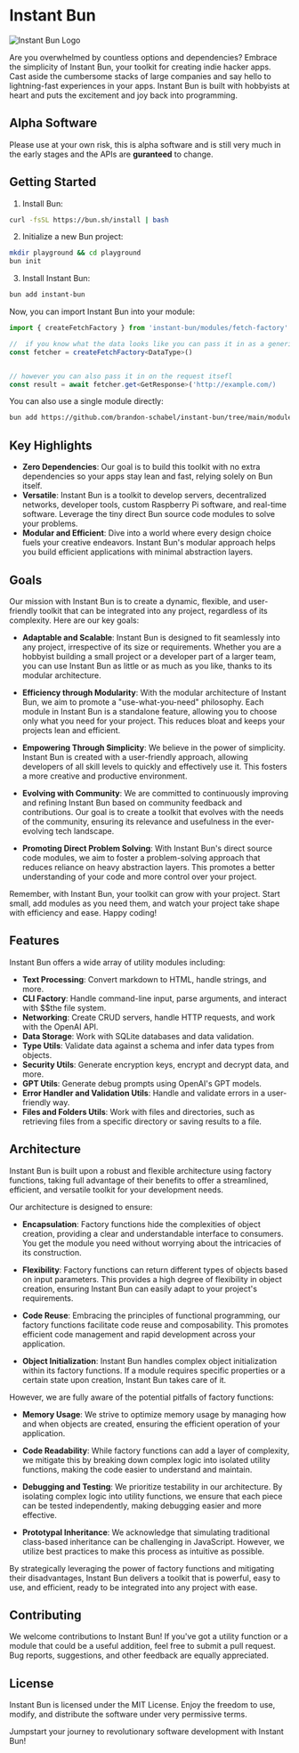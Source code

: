# Instant Bun

![Instant Bun Logo](https://user-images.githubusercontent.com/18100375/231109092-34bdc552-dd37-413d-8eec-b9b668340b65.png)

Are you overwhelmed by countless options and dependencies? Embrace the simplicity of Instant Bun, your toolkit for creating indie hacker apps. Cast aside the cumbersome stacks of large companies and say hello to lightning-fast experiences in your apps. Instant Bun is built with hobbyists at heart and puts the excitement and joy back into programming.

## Alpha Software
Please use at your own risk, this is alpha software and is still very much in the early stages and the APIs are **guranteed** to change.


## Getting Started

1. Install Bun:

```bash
curl -fsSL https://bun.sh/install | bash
```

2. Initialize a new Bun project:

```bash
mkdir playground && cd playground
bun init 
```

3. Install Instant Bun:

```bash
bun add instant-bun
```

Now, you can import Instant Bun into your module:

```typescript
import { createFetchFactory } from 'instant-bun/modules/fetch-factory'
```


```typescript
//  if you know what the data looks like you can pass it in as a generic here.
const fetcher = createFetchFactory<DataType>()


// however you can also pass it in on the request itsefl
const result = await fetcher.get<GetResponse>('http://example.com/)
```


You can also use a single module directly:

```bash
bun add https://github.com/brandon-schabel/instant-bun/tree/main/modules/cli-factory
```

## Key Highlights

- **Zero Dependencies**: Our goal is to build this toolkit with no extra dependencies so your apps stay lean and fast, relying solely on Bun itself.
- **Versatile**: Instant Bun is a toolkit to develop servers, decentralized networks, developer tools, custom Raspberry Pi software, and real-time software. Leverage the tiny direct Bun source code modules to solve your problems.
- **Modular and Efficient**: Dive into a world where every design choice fuels your creative endeavors. Instant Bun's modular approach helps you build efficient applications with minimal abstraction layers.

## Goals

Our mission with Instant Bun is to create a dynamic, flexible, and user-friendly toolkit that can be integrated into any project, regardless of its complexity. Here are our key goals:

- **Adaptable and Scalable**: Instant Bun is designed to fit seamlessly into any project, irrespective of its size or requirements. Whether you are a hobbyist building a small project or a developer part of a larger team, you can use Instant Bun as little or as much as you like, thanks to its modular architecture.

- **Efficiency through Modularity**: With the modular architecture of Instant Bun, we aim to promote a "use-what-you-need" philosophy. Each module in Instant Bun is a standalone feature, allowing you to choose only what you need for your project. This reduces bloat and keeps your projects lean and efficient.

- **Empowering Through Simplicity**: We believe in the power of simplicity. Instant Bun is created with a user-friendly approach, allowing developers of all skill levels to quickly and effectively use it. This fosters a more creative and productive environment.

- **Evolving with Community**: We are committed to continuously improving and refining Instant Bun based on community feedback and contributions. Our goal is to create a toolkit that evolves with the needs of the community, ensuring its relevance and usefulness in the ever-evolving tech landscape.

- **Promoting Direct Problem Solving**: With Instant Bun's direct source code modules, we aim to foster a problem-solving approach that reduces reliance on heavy abstraction layers. This promotes a better understanding of your code and more control over your project.

Remember, with Instant Bun, your toolkit can grow with your project. Start small, add modules as you need them, and watch your project take shape with efficiency and ease. Happy coding!

## Features

Instant Bun offers a wide array of utility modules including:

- **Text Processing**: Convert markdown to HTML, handle strings, and more.
- **CLI Factory**: Handle command-line input, parse arguments, and interact with $$the file system.
- **Networking**: Create CRUD servers, handle HTTP requests, and work with the OpenAI API.
- **Data Storage**: Work with SQLite databases and data validation.
- **Type Utils**: Validate data against a schema and infer data types from objects.
- **Security Utils**: Generate encryption keys, encrypt and decrypt data, and more.
- **GPT Utils**: Generate debug prompts using OpenAI's GPT models.
- **Error Handler and Validation Utils**: Handle and validate errors in a user-friendly way.
- **Files and Folders Utils**: Work with files and directories, such as retrieving files from a specific directory or saving results to a file.



## Architecture

Instant Bun is built upon a robust and flexible architecture using factory functions, taking full advantage of their benefits to offer a streamlined, efficient, and versatile toolkit for your development needs.

Our architecture is designed to ensure:

- **Encapsulation**: Factory functions hide the complexities of object creation, providing a clear and understandable interface to consumers. You get the module you need without worrying about the intricacies of its construction.

- **Flexibility**: Factory functions can return different types of objects based on input parameters. This provides a high degree of flexibility in object creation, ensuring Instant Bun can easily adapt to your project's requirements.

- **Code Reuse**: Embracing the principles of functional programming, our factory functions facilitate code reuse and composability. This promotes efficient code management and rapid development across your application.

- **Object Initialization**: Instant Bun handles complex object initialization within its factory functions. If a module requires specific properties or a certain state upon creation, Instant Bun takes care of it.

However, we are fully aware of the potential pitfalls of factory functions:

- **Memory Usage**: We strive to optimize memory usage by managing how and when objects are created, ensuring the efficient operation of your application.

- **Code Readability**: While factory functions can add a layer of complexity, we mitigate this by breaking down complex logic into isolated utility functions, making the code easier to understand and maintain.

- **Debugging and Testing**: We prioritize testability in our architecture. By isolating complex logic into utility functions, we ensure that each piece can be tested independently, making debugging easier and more effective.

- **Prototypal Inheritance**: We acknowledge that simulating traditional class-based inheritance can be challenging in JavaScript. However, we utilize best practices to make this process as intuitive as possible.

By strategically leveraging the power of factory functions and mitigating their disadvantages, Instant Bun delivers a toolkit that is powerful, easy to use, and efficient, ready to be integrated into any project with ease.

## Contributing

We welcome contributions to Instant Bun! If you've got a utility function or a module that could be a useful addition, feel free to submit a pull request. Bug reports, suggestions, and other feedback are equally appreciated.

## License

Instant Bun is licensed under the MIT License. Enjoy the freedom to use, modify, and distribute the software under very permissive terms.

Jumpstart your journey to revolutionary software development with Instant Bun!